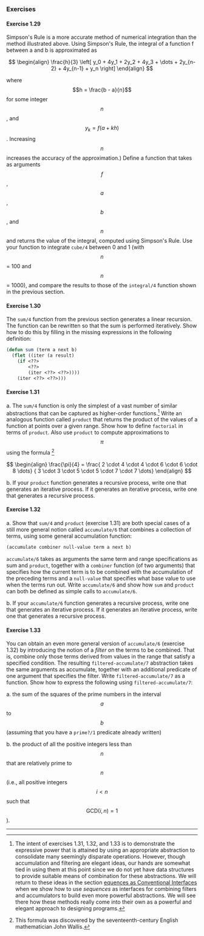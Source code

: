 ### Exercises

#### Exercise 1.29

Simpson's Rule is a more accurate method of numerical integration than the method illustrated above. Using Simpson's Rule, the integral of a function f between a and b is approximated as

$$
\begin{align}
\frac{h}{3}
\left[
y_0 + 4y_1 + 2y_2 + 4y_3 + \dots + 2y_{n-2} + 4y_{n-1} + y_n
\right]
\end{align}
$$

where $$h = \frac{b - a}{n}$$ for some integer $$n$$, and $$y_k = f(a + kh)$$.
Increasing $$n$$ increases the accuracy of the approximation.) Define a function that takes as arguments $$f$$, $$a$$, $$b$$, and $$n$$ and returns the value of the integral, computed using Simpson's Rule. Use your function to integrate ``cube/4`` between 0 and 1 (with $$n $$= 100 and $$n$$ = 1000), and compare the results to those of the ``integral/4`` function shown in the previous section.

#### Exercise 1.30

The ``sum/4`` function from the previous section generates a linear recursion. The function can be rewritten so that the sum is performed iteratively. Show how to do this by filling in the missing expressions in the following definition:

```lisp
(defun sum (term a next b)
  (flet ((iter (a result)
    (if <??>
        <??>
        (iter <??> <??>))))
    (iter <??> <??>)))
```

#### Exercise 1.31

a.  The ``sum/4`` function is only the simplest of a vast number of similar abstractions that can be captured as higher-order functions.[^1] Write an analogous function called ``product`` that returns the product of the values of a function at points over a given range. Show how to define ``factorial`` in terms of ``product``. Also use ``product`` to compute approximations to $$\pi$$ using the formula [^2]

$$
\begin{align}
\frac{\pi}{4} =
\frac{ 2 \cdot 4 \cdot 4 \cdot 6 \cdot 6 \cdot 8 \dots}
     { 3 \cdot 3 \cdot 5 \cdot 5 \cdot 7 \cdot 7 \dots}
\end{align}
$$

b. If your ``product`` function generates a recursive process, write one that generates an iterative process. If it generates an iterative process, write one that generates a recursive process.

#### Exercise 1.32

a. Show that ``sum/4`` and ``product`` (exercise 1.31) are both special cases of a still more general notion called ``accumulate/6`` that combines a collection of terms, using some general accumulation function:

```lisp
(accumulate combiner null-value term a next b)
```

``accumulate/6`` takes as arguments the same term and range specifications as sum and ``product``, together with a ``combiner`` function (of two arguments) that specifies how the current term is to be combined with the accumulation of the preceding terms and a ``null-value`` that specifies what base value to use when the terms run out. Write ``accumulate/6`` and show how ``sum`` and ``product`` can both be defined as simple calls to ``accumulate/6``.

b. If your ``accumulate/6`` function generates a recursive process, write one that generates an iterative process. If it generates an iterative process, write one that generates a recursive process.

#### Exercise 1.33

You can obtain an even more general version of ``accumulate/6`` (exercise 1.32) by introducing the notion of a *filter* on the terms to be combined. That is, combine only those terms derived from values in the range that satisfy a specified condition. The resulting ``filtered-accumulate/7`` abstraction takes the same arguments as accumulate, together with an additional predicate of one argument that specifies the filter. Write ``filtered-accumulate/7`` as a function. Show how to express the following using ``filtered-accumulate/7``:

a. the sum of the squares of the prime numbers in the interval $$a$$ to $$b$$ (assuming that you have a ``prime?/1`` predicate already written)

b. the product of all the positive integers less than $$n$$ that are relatively prime to $$n$$ (i.e., all positive integers $$i < n$$ such that $$\text{GCD}(i,n) = 1$$).


----

[^1]: The intent of exercises 1.31, 1.32, and 1.33 is to demonstrate the expressive power that is attained by using an appropriate abstraction to consolidate many seemingly disparate operations. However, though accumulation and filtering are elegant ideas, our hands are somewhat tied in using them at this point since we do not yet have data structures to provide suitable means of combination for these abstractions. We will return to these ideas in the section [equences as Conventional Interfaces]() when we show how to use *sequences* as interfaces for combining filters and accumulators to build even more powerful abstractions. We will see there how these methods really come into their own as a powerful and elegant approach to designing programs.

[^2]: This formula was discovered by the seventeenth-century English mathematician John Wallis.
